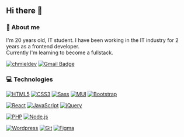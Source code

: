 ## Hi there 👋

### 🥷 About me

I'm 20 years old, IT student. I have been working in the IT industry for 2 years as a frontend developer. <br/>
Currently I'm learning to become a fullstack.

[![chmieldev](https://img.shields.io/badge/-Website-black?style=flat-square&logo=Google-chrome&logoColor=white)](https://chmieldev.pl/)
[![Gmail Badge](https://img.shields.io/badge/-Gmail-c14438?style=flat-square&logo=Gmail&logoColor=white)](mailto:j.chmielewski022@gmail.com)

### 💻 Technologies

[![HTML5](https://img.shields.io/badge/-HTML5-E34F26?style=flat-square&logo=html5&logoColor=white)](https://github.com/xchmiel11/)
[![CSS3](https://img.shields.io/badge/-CSS3-1572B6?style=flat-square&logo=css3)](https://github.com/xchmiel11/)
[![Sass](https://img.shields.io/badge/-Sass-black?style=flat-square&logo=Sass&logoColor=pink)](https://github.com/xchmiel11/)
[![MUI](https://img.shields.io/badge/Material--UI-0081CB?style=flat-square&logo=material-ui&logoColor=white)](https://github.com/xchmiel11/)
[![Bootstrap](https://img.shields.io/badge/-Bootstrap-black?style=flat-square&logo=bootstrap)](https://github.com/xchmiel11/)

[![React](https://img.shields.io/badge/-React-222222?style=flat-square&logo=react)](https://github.com/xchmiel11/)
[![JavaScript](https://img.shields.io/badge/-JavaScript-black?style=flat-square&logo=javascript)](https://github.com/xchmiel11/)
[![jQuery](https://img.shields.io/badge/-jQuery-0767AC?style=flat-square&logo=jQuery)](https://github.com/xchmiel11/)

[![PHP](https://img.shields.io/badge/-PHP-777BB4?style=flat-square&logo=php&logoColor=white)](https://github.com/xchmiel11/)
[![Node.js](https://img.shields.io/badge/Node.js-43853D?style=flat-square&logo=node.js&logoColor=white)](https://github.com/xchmiel11/)

[![Wordpress](https://img.shields.io/badge/-Wordpress-black?style=flat-square&logo=wordpress)](https://github.com/xchmiel11/)
[![Git](https://img.shields.io/badge/-Git-black?style=flat-square&logo=git)](https://github.com/xchmiel11/)
[![Figma](https://img.shields.io/badge/-Figma-black?style=flat-square&logo=Figma)](https://github.com/xchmiel11/)
